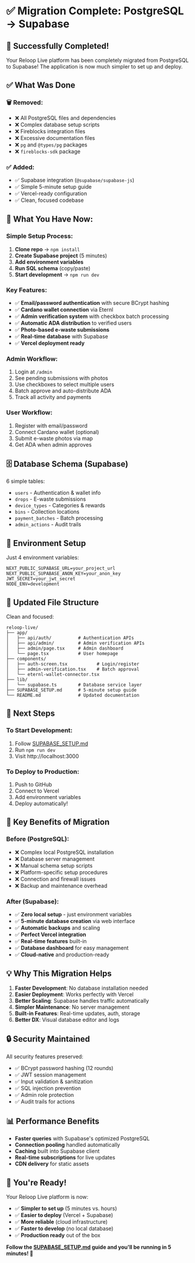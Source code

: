 # ✅ Migration Complete: PostgreSQL → Supabase

## 🎉 Successfully Completed!

Your Reloop Live platform has been completely migrated from PostgreSQL to Supabase! The application is now much simpler to set up and deploy.

## ✅ What Was Done

### 🗑️ **Removed:**
- ❌ All PostgreSQL files and dependencies
- ❌ Complex database setup scripts
- ❌ Fireblocks integration files  
- ❌ Excessive documentation files
- ❌ `pg` and `@types/pg` packages
- ❌ `fireblocks-sdk` package

### ✅ **Added:**
- ✅ Supabase integration (`@supabase/supabase-js`)
- ✅ Simple 5-minute setup guide
- ✅ Vercel-ready configuration
- ✅ Clean, focused codebase

## 🚀 **What You Have Now:**

### **Simple Setup Process:**
1. **Clone repo** → `npm install`
2. **Create Supabase project** (5 minutes)
3. **Add environment variables** 
4. **Run SQL schema** (copy/paste)
5. **Start development** → `npm run dev`

### **Key Features:**
- ✅ **Email/password authentication** with secure BCrypt hashing
- ✅ **Cardano wallet connection** via Eternl
- ✅ **Admin verification system** with checkbox batch processing
- ✅ **Automatic ADA distribution** to verified users
- ✅ **Photo-based e-waste submissions**
- ✅ **Real-time database** with Supabase
- ✅ **Vercel deployment ready**

### **Admin Workflow:**
1. Login at `/admin`
2. See pending submissions with photos
3. Use checkboxes to select multiple users
4. Batch approve and auto-distribute ADA
5. Track all activity and payments

### **User Workflow:**
1. Register with email/password
2. Connect Cardano wallet (optional)
3. Submit e-waste photos via map
4. Get ADA when admin approves

## 🗄️ **Database Schema (Supabase)**

6 simple tables:
- `users` - Authentication & wallet info
- `drops` - E-waste submissions  
- `device_types` - Categories & rewards
- `bins` - Collection locations
- `payment_batches` - Batch processing
- `admin_actions` - Audit trails

## 🔧 **Environment Setup**

Just 4 environment variables:
```env
NEXT_PUBLIC_SUPABASE_URL=your_project_url
NEXT_PUBLIC_SUPABASE_ANON_KEY=your_anon_key  
JWT_SECRET=your_jwt_secret
NODE_ENV=development
```

## 📁 **Updated File Structure**

Clean and focused:
```
reloop-live/
├── app/
│   ├── api/auth/          # Authentication APIs
│   ├── api/admin/         # Admin verification APIs
│   ├── admin/page.tsx     # Admin dashboard
│   └── page.tsx           # User homepage
├── components/
│   ├── auth-screen.tsx           # Login/register
│   ├── admin-verification.tsx    # Batch approval
│   └── eternl-wallet-connector.tsx
├── lib/
│   └── supabase.ts        # Database service layer
├── SUPABASE_SETUP.md      # 5-minute setup guide
└── README.md              # Updated documentation
```

## 🚀 **Next Steps**

### **To Start Development:**
1. Follow [SUPABASE_SETUP.md](./SUPABASE_SETUP.md)
2. Run `npm run dev`
3. Visit http://localhost:3000

### **To Deploy to Production:**
1. Push to GitHub
2. Connect to Vercel
3. Add environment variables
4. Deploy automatically!

## 🎯 **Key Benefits of Migration**

### **Before (PostgreSQL):**
- ❌ Complex local PostgreSQL installation
- ❌ Database server management
- ❌ Manual schema setup scripts
- ❌ Platform-specific setup procedures
- ❌ Connection and firewall issues
- ❌ Backup and maintenance overhead

### **After (Supabase):**
- ✅ **Zero local setup** - just environment variables
- ✅ **5-minute database creation** via web interface
- ✅ **Automatic backups** and scaling
- ✅ **Perfect Vercel integration**
- ✅ **Real-time features** built-in
- ✅ **Database dashboard** for easy management
- ✅ **Cloud-native** and production-ready

## 💡 **Why This Migration Helps**

1. **Faster Development**: No database installation needed
2. **Easier Deployment**: Works perfectly with Vercel
3. **Better Scaling**: Supabase handles traffic automatically  
4. **Simpler Maintenance**: No server management
5. **Built-in Features**: Real-time updates, auth, storage
6. **Better DX**: Visual database editor and logs

## 🔒 **Security Maintained**

All security features preserved:
- ✅ BCrypt password hashing (12 rounds)
- ✅ JWT session management  
- ✅ Input validation & sanitization
- ✅ SQL injection prevention
- ✅ Admin role protection
- ✅ Audit trails for actions

## 📊 **Performance Benefits**

- **Faster queries** with Supabase's optimized PostgreSQL
- **Connection pooling** handled automatically
- **Caching** built into Supabase client
- **Real-time subscriptions** for live updates
- **CDN delivery** for static assets

## 🎉 **You're Ready!**

Your Reloop Live platform is now:
- ✅ **Simpler to set up** (5 minutes vs. hours)
- ✅ **Easier to deploy** (Vercel + Supabase)  
- ✅ **More reliable** (cloud infrastructure)
- ✅ **Faster to develop** (no local database)
- ✅ **Production ready** out of the box

**Follow the [SUPABASE_SETUP.md](./SUPABASE_SETUP.md) guide and you'll be running in 5 minutes! 🚀**
